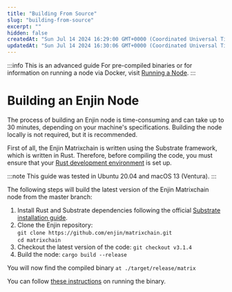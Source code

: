 ```yaml
---
title: "Building From Source"
slug: "building-from-source"
excerpt: ""
hidden: false
createdAt: "Sun Jul 14 2024 16:29:00 GMT+0000 (Coordinated Universal Time)"
updatedAt: "Sun Jul 14 2024 16:30:06 GMT+0000 (Coordinated Universal Time)"
---
```

:::info This is an advanced guide
For pre-compiled binaries or for information on running a node via Docker, visit [Running a Node](doc:running-a-node).
:::

# Building an Enjin Node

The process of building an Enjin node is time-consuming and can take up to 30 minutes, depending on your machine's specifications. Building the node locally is not required, but it is recommended.

First of all, the Enjin Matrixchain is written using the Substrate framework, which is written in Rust. Therefore, before compiling the code, you must ensure that your [Rust development environment](https://docs.substrate.io/install/) is set up.

:::note
This guide was tested in Ubuntu 20.04 and macOS 13 (Ventura).
:::

The following steps will build the latest version of the Enjin Matrixchain node from the master branch:

1. Install Rust and Substrate dependencies following the official [Substrate installation guide](https://docs.substrate.io/install/).
2. Clone the Enjin repository:  
   `git clone https://github.com/enjin/matrixchain.git`  
   `cd matrixchain`
3. Checkout the latest version of the code: `git checkout v3.1.4`
4. Build the node: `cargo build --release`

You will now find the compiled binary `at ./target/release/matrix`

You can follow [these instructions](doc:relaychain-nodes) on running the binary.
